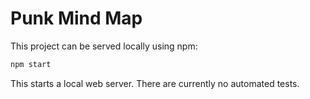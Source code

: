 # Punk Mind Map

This project can be served locally using npm:

```bash
npm start
```

This starts a local web server. There are currently no automated tests.
